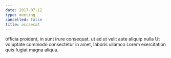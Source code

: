 ```yaml
---
date: 2017-07-12
type: meeting
cancelled: false
title: occaecat
---
```

officia proident, in sunt irure consequat. ut ad ut velit aute aliquip nulla Ut voluptate commodo consectetur in amet, laboris ullamco Lorem exercitation quis fugiat magna aliqua.